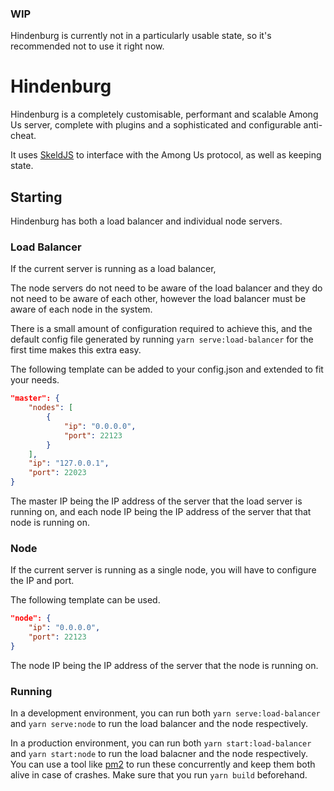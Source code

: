 ### WIP
Hindenburg is currently not in a particularly usable state, so it's recommended not to use it right now.

# Hindenburg
Hindenburg is a completely customisable, performant and scalable Among Us server, complete with plugins and a sophisticated and configurable anti-cheat.

It uses [SkeldJS](https://github.com/SkeldJS/SkeldJS) to interface with the Among Us protocol, as well as keeping state.

## Starting
Hindenburg has both a load balancer and individual node servers.

### Load Balancer
If the current server is running as a load balancer,

The node servers do not need to be aware of the load balancer and they do not need to be aware of each other,
however the load balancer must be aware of each node in the system.

There is a small amount of configuration required to achieve this, and the default config file generated by running
`yarn serve:load-balancer` for the first time makes this extra easy.

The following template can be added to your config.json and extended to fit your needs.
```json
"master": {
    "nodes": [
        {
            "ip": "0.0.0.0",
            "port": 22123
        }
    ],
    "ip": "127.0.0.1",
    "port": 22023
}
```

The master IP being the IP address of the server that the load server is running on, and
each node IP being the IP address of the server that that node is running on.

### Node
If the current server is running as a single node, you will have to configure the IP and
port.

The following template can be used.
```json
"node": {
    "ip": "0.0.0.0",
    "port": 22123
}
```

The node IP being the IP address of the server that the node is running on.

### Running
In a development environment, you can run both
`yarn serve:load-balancer` and `yarn serve:node` to run the load balancer and the node
respectively. 

In a production environment, you can run both
`yarn start:load-balancer` and `yarn start:node` to run the load balacner and the node
respectively. You can use a tool like [pm2](https://npmjs.com/package/pm2) to run these
concurrently and keep them both alive in case of crashes. Make sure that you run `yarn build`
beforehand.